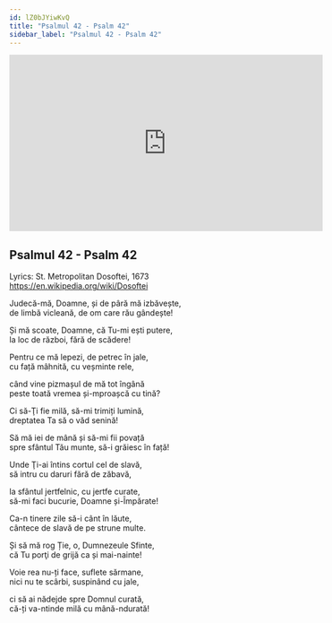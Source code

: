```yaml
---
id: lZ0bJYiwKvQ
title: "Psalmul 42 - Psalm 42"
sidebar_label: "Psalmul 42 - Psalm 42"
---
```


<div class="video-float-container">
  <iframe
    width="560"
    height="315"
    src="https://www.youtube.com/embed/lZ0bJYiwKvQ"
    title="YouTube video player"
    frameborder="0"
    allow="accelerometer; autoplay; clipboard-write; encrypted-media; gyroscope; picture-in-picture; web-share"
    referrerpolicy="strict-origin-when-cross-origin"
    allowfullscreen
  ></iframe>
</div>

## Psalmul 42 - Psalm 42

Lyrics: St. Metropolitan Dosoftei, 1673   
https://en.wikipedia.org/wiki/Dosoftei 

Judecă-mă, Doamne, și de pâră mă izbăvește,   
de limbă vicleană, de om care rău gândește! 

Și mă scoate, Doamne, că Tu-mi ești putere,   
la loc de război, fără de scădere! 

Pentru ce mă lepezi, de petrec în jale,   
cu față mâhnită, cu veșminte rele, 

când vine pizmașul de mă tot îngână   
peste toată vremea și-mproașcă cu tină? 

Ci să-Ţi fie milă, să-mi trimiți lumină,   
dreptatea Ta să o văd senină! 

Să mă iei de mână și să-mi fii povață   
spre sfântul Tău munte, să-i grăiesc în față! 

Unde Ţi-ai întins cortul cel de slavă,   
să intru cu daruri fără de zăbavă, 

la sfântul jertfelnic, cu jertfe curate,   
să-mi faci bucurie, Doamne și-Împărate! 

Ca-n tinere zile să-i cânt în lăute,   
cântece de slavă de pe strune multe. 

Și să mă rog Ție, o, Dumnezeule Sfinte,   
că Tu porţi de grijă ca și mai-nainte! 

Voie rea nu-ți face, suflete sărmane,   
nici nu te scârbi, suspinând cu jale, 

ci să ai nădejde spre Domnul curată,   
că-ți va-ntinde milă cu mână-ndurată!
